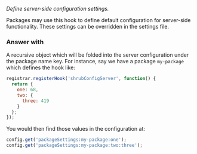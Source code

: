 *Define server-side configuration settings.*

Packages may use this hook to define default configuration for server-side
functionality. These settings can be overridden in the settings file.

### Answer with

A recursive object which will be folded into the server configuration under
the package name key. For instance, say we have a package `my-package` which
defines the hook like:

```javascript
registrar.registerHook('shrubConfigServer', function() {
  return {
    one: 68,
    two: {
      three: 419
    }
  };
});
```

You would then find those values in the configuration at:

```javascript
config.get('packageSettings:my-package:one');
config.get('packageSettings:my-package:two:three');
```
